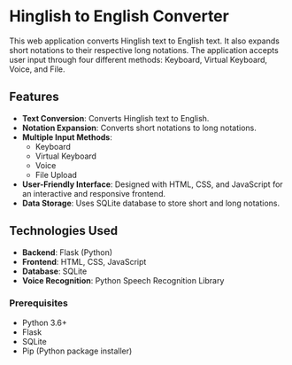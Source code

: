 # Hinglish to English Converter

This web application converts Hinglish text to English text. It also expands short notations to their respective long notations. The application accepts user input through four different methods: Keyboard, Virtual Keyboard, Voice, and File.

## Features

- **Text Conversion**: Converts Hinglish text to English.
- **Notation Expansion**: Converts short notations to long notations.
- **Multiple Input Methods**:
  - Keyboard
  - Virtual Keyboard
  - Voice
  - File Upload
- **User-Friendly Interface**: Designed with HTML, CSS, and JavaScript for an interactive and responsive frontend.
- **Data Storage**: Uses SQLite database to store short and long notations.

## Technologies Used

- **Backend**: Flask (Python)
- **Frontend**: HTML, CSS, JavaScript
- **Database**: SQLite
- **Voice Recognition**: Python Speech Recognition Library

### Prerequisites

- Python 3.6+
- Flask
- SQLite
- Pip (Python package installer)


